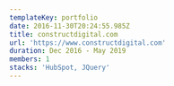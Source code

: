 ```yaml
---
templateKey: portfolio
date: 2016-11-30T20:24:55.985Z
title: constructdigital.com
url: 'https://www.constructdigital.com'
duration: Dec 2016 - May 2019
members: 1
stacks: 'HubSpot, JQuery'
---
```


